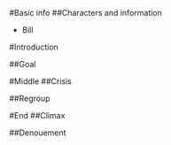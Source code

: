 #Basic info
##Characters and information
* Bill

#Introduction

##Goal

#Middle
##Crisis

##Regroup

#End
##Climax

##Denouement

